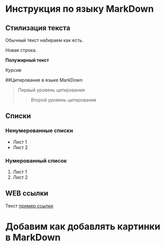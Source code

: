 # Инструкция по языку MarkDown

## Стилизация текста

Обычный текст набираем как есть.

Новая строка.

**Полужирный текст**

*Курсив*

##Цитирование в языке MarkDown
> Первый уровень цитирования
>> Второй уровень цитирования

## Списки
### Ненумерованные списки
* Лист 1
* Лист 2

### Нумерованный список
1. Лист 1
2. Лист 2

## WEB ссылки
Текст [пример ссылки](http.example.com "Всплывающая подсказка")

# Добавим как добавлять картинки в MarkDown